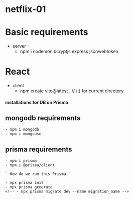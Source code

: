 # netflix-01

# Basic requirements
- server
    - npm i nodemon bcryptjs express jsonwebtoken

# React
 - client
    - npm create vite@latest .                    // (.) for current directory


#### installations for DB on Prisma 
## mongodb requirements
    - npm i mongodb
    - npm i mongoose
## prisma requirements 
    - npm i prisma
    - npm i @prisma/client

    ` How do we run this Prisma `

    - npx prisma init 
    - npx prisma generate 
    <!-- - npx prisma migrate dev --name migration_name -->